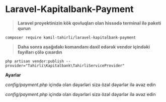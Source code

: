 # Laravel-Kapitalbank-Payment



>**Laravel proyektinizin kök qovluqları olan hissədə terminal ilə paketi qurun**


```
composer require kamil-tahirli/laravel-kapitalbank-payment
```


>**Daha sonra aşağıdakı komandanı daxil edərək vendor içindəki fayılları çölə çıxardın**


```
php artisan vendor:publish --provider="Tahirli\Kapitalbank\TahirliServiceProvider"
```


**Ayarlar**

_config/payment.php_ içində olan dəyərləri sizə özəl dəyərlər ilə əvəz edin

_config/payment.php_ içində olan dəyərləri sizə özəl dəyərlər ilə əvəz edin

